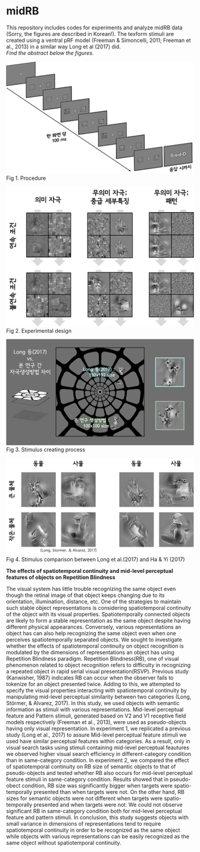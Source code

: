 # midRB

This repository includes codes for experiments and analyze midRB data (Sorry, the figures are described in Korean!).
The texform stimuli are created using a ventral pRF model (Freeman & Simoncelli, 2011; Freeman et al., 2013) in a similar way Long et al (2017) did.  
*Find the abstract below the figures.*

![Procedure](https://github.com/JiyeongHa/midRB/blob/master/procedure_midRB.png)  
Fig 1. Procedure

![Experimental design](https://github.com/JiyeongHa/midRB/blob/master/experimental_Design_midRB.png)  
Fig 2. Experimental design

![Creating stimuli](https://github.com/JiyeongHa/midRB/blob/master/creating_stimuli.png)  
Fig 3. Stimulus creating process 

![Long_et_al_2017_vs._Ha_2017](https://github.com/JiyeongHa/midRB/blob/master/comparison_midRB.png)  
Fig 4. Stimulus comparison between Long et al.(2017) and Ha & Yi (2017)  

**The effects of spatiotemporal continuity and mid-level perceptual features of objects on Repetition Blindness**  

The visual system has little trouble recognizing the same object even though the retinal image of that object keeps changing due to its orientation, illumination, distance, etc. One of the strategies to maintain such stable object representations is considering spatiotemporal continuity of the object with its visual properties. Spatiotemporally connected objects are likely to form a stable representation as the same object despite having different physical appearances. Conversely, various representations an object has can also help recognizing the same object even when one perceives spatiotemporally separated objects. We sought to investigate whether the effects of spatiotemporal continuity on object recognition is modulated by the dimensions of representations an object has using Repetition Blindness paradigm. Repetition Blindness(RB), one of visual phenomenon related to object recognition refers to difficulty in recognizing a repeated object in rapid serial visual presentation(RSVP). Previous study (Kanwisher, 1987) indicates RB can occur when the observer fails to tokenize for an object presented twice. Adding to this, we attempted to specify the visual properties interacting with spatiotemporal continuity by manipulating mid-level perceptual similarity between two categories (Long, Störmer, & Alvarez, 2017). In this study, we used objects with semantic information as stimuli with various representations. Mid-level perceptual feature and Pattern stimuli, generated based on V2 and V1 receptive field models respectively (Freeman et al., 2013), were used as pseudo-objects having only visual representation. In experiment 1, we replicated a previous study (Long et al., 2017) to assure Mid-level perceptual feature stimuli we used have similar perceptual features within categories. As a result, only in visual search tasks using stimuli containing mid-level perceptual feautures we observed higher visual search efficiency in different-category condition than in same-category condition. In experiment 2, we compared the effect of spatiotemporal continuity on RB size of semantic objects to that of pseudo-objects and tested whether RB also occurs for mid-level perceptual feature stimuli in same-category condition. Results showed that in pseudo-obect condition, RB size was significantly bigger when targets were spatio-temporally presented than when targets were not. On the other hand, RB sizes for semantic objects were not different when targets were spatio-temporally presented and when targets were not. We could not observe significant RB in same-category condition both for mid-level perceptual feature and pattern stimuli. In conclusion, this study suggests objects with small variance in dimensions of representations tend to require spatiotemporal continuity in order to be recognized as the same object while objects with various representations can be easily recognized as the same object without spatiotemporal continuity.
